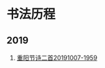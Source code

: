 # 书法历程
 
## 2019

1. [重阳节诗二首20191007-1959](https://drive.google.com/open?id=10X1Ec2BUQIL6qu9VVnVpJdexuFAVoYbU)
